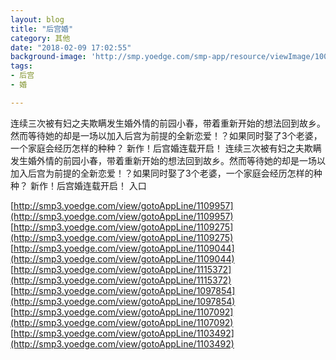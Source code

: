 ```yaml
---
layout: blog
title: "后宫婚"
category: 其他
date: "2018-02-09 17:02:55"
background-image: 'http://smp.yoedge.com/smp-app/resource/viewImage/1001498appline.png'
tags:
- 后宫
- 婚

---
```

连续三次被有妇之夫欺瞒发生婚外情的前园小春，带着重新开始的想法回到故乡。然而等待她的却是一场以加入后宫为前提的全新恋爱！？如果同时娶了3个老婆，一个家庭会经历怎样的种种？ 新作！后宫婚连载开启！
连续三次被有妇之夫欺瞒发生婚外情的前园小春，带着重新开始的想法回到故乡。然而等待她的却是一场以加入后宫为前提的全新恋爱！？如果同时娶了3个老婆，一个家庭会经历怎样的种种？ 新作！后宫婚连载开启！
入口

[http://smp3.yoedge.com/view/gotoAppLine/1109957](http://smp3.yoedge.com/view/gotoAppLine/1109957)
[http://smp3.yoedge.com/view/gotoAppLine/1109275](http://smp3.yoedge.com/view/gotoAppLine/1109275)
[http://smp3.yoedge.com/view/gotoAppLine/1109044](http://smp3.yoedge.com/view/gotoAppLine/1109044)
[http://smp3.yoedge.com/view/gotoAppLine/1115372](http://smp3.yoedge.com/view/gotoAppLine/1115372)
[http://smp3.yoedge.com/view/gotoAppLine/1097854](http://smp3.yoedge.com/view/gotoAppLine/1097854)
[http://smp3.yoedge.com/view/gotoAppLine/1107092](http://smp3.yoedge.com/view/gotoAppLine/1107092)
[http://smp3.yoedge.com/view/gotoAppLine/1103492](http://smp3.yoedge.com/view/gotoAppLine/1103492)

        
